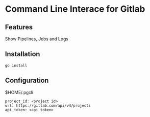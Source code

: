 # Command Line Interace for Gitlab 

## Features
Show Pipelines, Jobs and Logs

## Installation
``` go install ```

## Configuration

$HOME/.pgcli


```
project_id: <project id>
url: https://gitlab.com/api/v4/projects
api_token: <api token>
```


